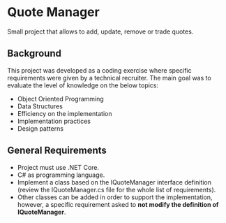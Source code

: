 # Quote Manager

Small project that allows to add, update, remove or trade quotes.

## Background

This project was developed as a coding exercise where specific requirements were given by a technical recruiter. The main goal was to evaluate the level of knowledge on the below topics:
- Object Oriented Programming
- Data Structures
- Efficiency on the implementation
- Implementation practices
- Design patterns

## General Requirements
- Project must use .NET Core.
- C# as programming language.
- Implement a class based on the IQuoteManager interface definition (review the IQuoteManager.cs file for the whole list of requirements).
- Other classes can be added in order to support the implementation, however, a specific requirement asked to **not modify the definition of IQuoteManager**.
